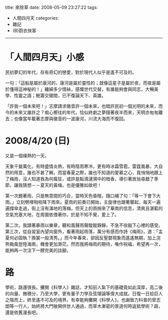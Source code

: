 title: 來除草
date: 2008-05-09 23:27:22
tags:
- 人間四月天
categories:
- 雜記
- (B)蔚衣俠客
---

# 「人間四月天」小感

民初夢幻的年代，存有奇幻的戀愛，對於現代人似乎是遙不可及的。

一句：「這船是屬於康河的，康河是屬於靈性的；就像這星子是屬於夜，而夜是屬於懂得這神秘的！」纏綿多少情絲，感慨世代交替，有誰能夠會與同志，大暢美學、性靈之語；觥籌交錯間，已不復論天下、英雄。

「許我一個未來吧！」志摩請求徽音許一個未來，也暗許民初一個光明的未來，而今的未來又誰許之？痴心嚮往的年代，恰似終劇之夢隨著夜半而來，天明亦匆匆離去；也像當年載著志摩與徽音的一波康河，川流大海而不復回。

<!-- more -->

# 2008/4/20 (日)

又是一個燥熱的一天。

天象千變萬化，有時盛情炎熱，有時陰雨寒冷，更有時冰霜雪雹，雷霆風暴，大自然的用意，誰也不甚了解。而當春夏之際，誰也不知道的愛慕之心，竟悄悄地跟上了梅雨，沒人知道我為何瘋狂，或許是點滴漣漪中的暗香，導引著放翁尋錯了季節，讓我猜想－－夏天的黃梅，也是優雅如故吧！

第一次題著雨，只是無意間的巧合，當時天色昏暗，隨口補了句：「等一下會下大雨。」立刻劈哩啪啦降下雨來。夏雨的前奏已開始，主旋律也跟著響起，每天一遍遍撐傘走過，街上沒有滿地的落梅，但天上的雨捎來了華南的信息，清爽且湛藍的空氣充塞大地，在周圍依偎著你，於是不知不覺，愛上了。

第二次，我譜著暴雨以樂章，聽和風聲雨聲鏦鏦錚錚，不急不徐敲下心裡的感受。第三次，從自習室內望向窗外，看著雨起雨落，萬分有感而作詩《梅雨》，道：「孟夏何必固執？換裳一般清秀。」而今年春來，卻因反聖嬰現象而遙遙無期，加上浣熊颱風登陸海南，機會更加渺茫。然而我將梅雨的期待，喚作祝福，希望再一次，能夠再一次注下一醪完美的註腳。

# 路

學術，路還很長。攤開《科學人》雜誌，才知前人紮下的基礎竟如此深厚，高二後的向量、微積分，乃至大學，更有量子力學及弦理論等偉大成就。日復一日拾巨人之階而上，終至遙不可及的境界。有幸能夠攤開《科學人》，也謝致力科普的曾志朗等一行人，始終將大門敞開供世人通過，而草木漸密的景道何時返抵學術？路，還是依舊漫長吧。